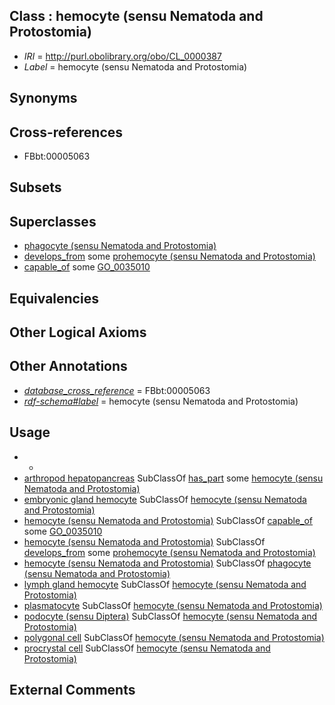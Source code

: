 
## Class : hemocyte (sensu Nematoda and Protostomia)

 * *IRI* = http://purl.obolibrary.org/obo/CL_0000387
 * *Label* = hemocyte (sensu Nematoda and Protostomia)

## Synonyms


## Cross-references

 * FBbt:00005063

## Subsets


## Superclasses

 * [phagocyte (sensu Nematoda and Protostomia)](../../CL/19/CL_0000519.md)
 * [develops_from](../../RO/02/RO_0002202.md) some [prohemocyte (sensu Nematoda and Protostomia)](../../CL/85/CL_0000385.md)
 * [capable_of](../../RO/15/RO_0002215.md) some [GO_0035010](../../GO/10/GO_0035010.md)

## Equivalencies


## Other Logical Axioms


## Other Annotations

 * *[database_cross_reference](../../ef/oboInOwl#hasDbXref.md)* = FBbt:00005063
 * *[rdf-schema#label](../../el/rdf-schema#label.md)* = hemocyte (sensu Nematoda and Protostomia)

## Usage

 * -
 * [arthropod hepatopancreas](../../UBERON/66/UBERON_0010266.md) SubClassOf [has_part](../../BFO/51/BFO_0000051.md) some [hemocyte (sensu Nematoda and Protostomia)](../../CL/87/CL_0000387.md)
 * [embryonic gland hemocyte](../../CL/36/CL_0000736.md) SubClassOf [hemocyte (sensu Nematoda and Protostomia)](../../CL/87/CL_0000387.md)
 * [hemocyte (sensu Nematoda and Protostomia)](../../CL/87/CL_0000387.md) SubClassOf [capable_of](../../RO/15/RO_0002215.md) some [GO_0035010](../../GO/10/GO_0035010.md)
 * [hemocyte (sensu Nematoda and Protostomia)](../../CL/87/CL_0000387.md) SubClassOf [develops_from](../../RO/02/RO_0002202.md) some [prohemocyte (sensu Nematoda and Protostomia)](../../CL/85/CL_0000385.md)
 * [hemocyte (sensu Nematoda and Protostomia)](../../CL/87/CL_0000387.md) SubClassOf [phagocyte (sensu Nematoda and Protostomia)](../../CL/19/CL_0000519.md)
 * [lymph gland hemocyte](../../CL/35/CL_0000735.md) SubClassOf [hemocyte (sensu Nematoda and Protostomia)](../../CL/87/CL_0000387.md)
 * [plasmatocyte](../../CL/94/CL_0000394.md) SubClassOf [hemocyte (sensu Nematoda and Protostomia)](../../CL/87/CL_0000387.md)
 * [podocyte (sensu Diptera)](../../CL/91/CL_0000391.md) SubClassOf [hemocyte (sensu Nematoda and Protostomia)](../../CL/87/CL_0000387.md)
 * [polygonal cell](../../CL/98/CL_0000398.md) SubClassOf [hemocyte (sensu Nematoda and Protostomia)](../../CL/87/CL_0000387.md)
 * [procrystal cell](../../CL/95/CL_0000395.md) SubClassOf [hemocyte (sensu Nematoda and Protostomia)](../../CL/87/CL_0000387.md)

## External Comments

